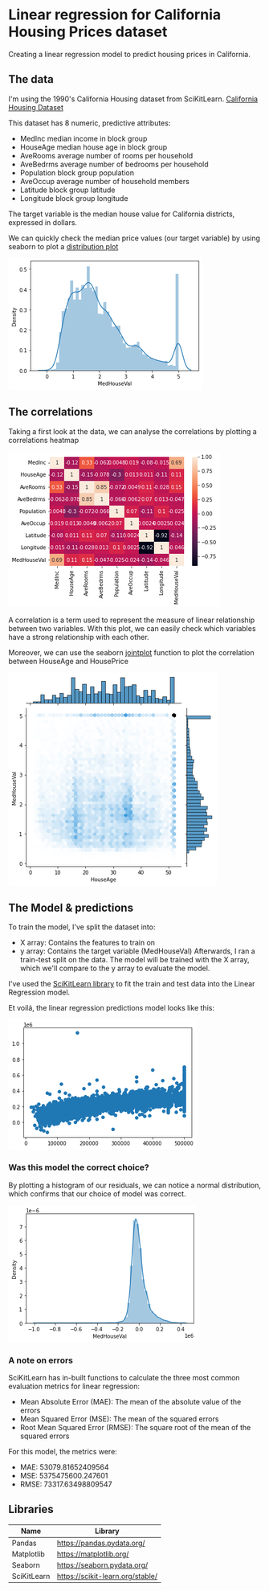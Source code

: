 # Linear regression for California Housing Prices dataset
Creating a linear regression model to predict housing prices in California.

## The data
I'm using the 1990's California Housing dataset from SciKitLearn.
[California Housing Dataset](https://inria.github.io/scikit-learn-mooc/python_scripts/datasets_california_housing.html)

This dataset has 8 numeric, predictive attributes:

- MedInc        median income in block group
- HouseAge      median house age in block group
- AveRooms      average number of rooms per household
- AveBedrms     average number of bedrooms per household
- Population    block group population
- AveOccup      average number of household members
- Latitude      block group latitude
- Longitude     block group longitude

The target variable is the median house value for California districts, expressed in dollars.

We can quickly check the median price values (our target variable) by using seaborn to plot a [distribution plot](https://seaborn.pydata.org/generated/seaborn.distplot.html)

![distribution](./distribution.png)

## The correlations
Taking a first look at the data, we can analyse the correlations by plotting a correlations heatmap

![correlations heatmap](./correlations_heatmap.png)

A correlation is a term used to represent the measure of linear relationship between two variables.
With this plot, we can easily check which variables have a strong relationship with each other.

Moreover, we can use the seaborn [jointplot](https://seaborn.pydata.org/generated/seaborn.jointplot.html?highlight=jointplot#seaborn.jointplot) function to plot the correlation between HouseAge and HousePrice 

![houseage_houseprice_corr](./houseage_houseprice_corr.png)


## The Model & predictions

To train the model, I've split the dataset into:
- X array: Contains the features to train on
- y array: Contains the target variable (MedHouseVal)
Afterwards, I ran a train-test split on the data. The model will be trained with the X array, which we'll compare to the y array to evaluate the model.

I've used the [SciKitLearn library](https://scikit-learn.org/stable/) to fit the train and test data into the Linear Regression model.

Et voilá, the linear regression predictions model looks like this:

![predictions](./predictions.png)

### Was this model the correct choice?
By plotting a histogram of our residuals, we can notice a normal distribution, which confirms that our choice of model was correct.

![residuals](./residuals.png)

### A note on errors
SciKitLearn has in-built functions to calculate the three most common evaluation metrics for linear regression:
- Mean Absolute Error (MAE): The mean of the absolute value of the errors
- Mean Squared Error (MSE): The mean of the squared errors
- Root Mean Squared Error (RMSE): The square root of the mean of the squared errors

For this model, the metrics were:
- MAE: 53079.81652409564
- MSE: 5375475600.247601
- RMSE: 73317.63498809547 

## Libraries

| Name | Library |
| ------ | ------ |
| Pandas | https://pandas.pydata.org/ |
| Matplotlib | https://matplotlib.org/ |
| Seaborn | https://seaborn.pydata.org/ |
| SciKitLearn | https://scikit-learn.org/stable/ |